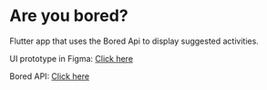 # Are you bored?

Flutter app that uses the Bored Api to display suggested activities.

UI prototype in Figma: [Click here](https://www.figma.com/file/Vm0hZbe8Lbo2arGtHGsbTO/Are-you-bored%3F---Flutter-App?node-id=0%3A1&t=4k2t5dwH0O3LZ04d-1)

Bored API: [Click here](https://www.boredapi.com/)


